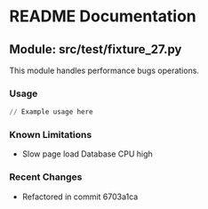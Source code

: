 # README Documentation

## Module: src/test/fixture_27.py

This module handles performance bugs operations.

### Usage

```python
// Example usage here
```

### Known Limitations

- Slow page load Database CPU high

### Recent Changes

- Refactored in commit 6703a1ca
